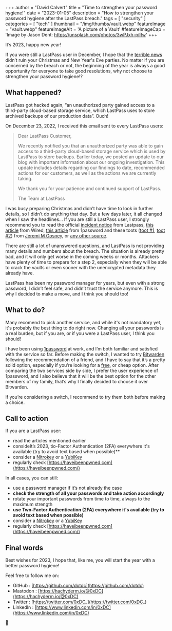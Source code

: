 +++
author = "David Calvert"
title = "Time to strengthen your password hygiene!"
date = "2023-01-05"
description = "How to strengthen your password hygiene after the LastPass breach."
tags = [
    "security"
]
categories = [
    "tech"
]
thumbnail = "/img/thumbs/vault.webp"
featureImage = "vault.webp"
featureImageAlt = 'A picture of a Vault'
#featureImageCap = 'Image by Jason Dent: https://unsplash.com/photos/3wPJxh-piRw'
+++

<!--more-->

It’s 2023, happy new year!

If you were still a LastPass user in December, I hope that the [terrible news](https://blog.lastpass.com/2022/12/notice-of-recent-security-incident/) didn’t ruin your Christmas and New Year's Eve parties. No matter if you are concerned by the breach or not, the beginning of the year is always a good opportunity for everyone to take good resolutions, why not choose to strengthen your password hygiene!?

## What happened?

LastPass got hacked again, “an unauthorized party gained access to a third-party cloud-based storage service, which LastPass uses to store archived backups of our production data”.
Ouch!

On December 23, 2022, I received this email sent to every LastPass users:

> Dear LastPass Customer,
>
> We recently notified you that an unauthorized party was able to gain access to a third-party cloud-based storage service which is used by LastPass to store backups. Earlier today, we posted an update to our blog with important information about our ongoing investigation. This update includes details regarding our findings to date, recommended actions for our customers, as well as the actions we are currently taking.
>
> We thank you for your patience and continued support of LastPass.
>
> The Team at LastPass

I was busy preparing Christmas and didn’t have time to look in further details, so I didn’t do anything that day. But a few days later, it all changed when I saw the headlines... If you are still a LastPass user, I strongly recommend you to read the official [incident notice](https://blog.lastpass.com/2022/12/notice-of-recent-security-incident/) from Lastpass, [this article](https://www.wired.com/story/lastpass-breach-vaults-password-managers/) from Wired, [this article](https://blog.1password.com/not-in-a-million-years/) from 1password and these toots ([toot #1](https://infosec.exchange/@epixoip/109570449317277575), [toot #2](https://infosec.exchange/@epixoip/109585049354200263)) from [Jeremi M Gosney](https://infosec.exchange/@epixoip), or [any other source](https://duckduckgo.com/?q=lastpass+breach).

There are still a lot of unanswered questions, and LastPass is not providing many details and numbers about the breach. The situation is already pretty bad, and it will only get worse in the coming weeks or months. Attackers have plenty of time to prepare for a step 2, especially when they will be able to crack the vaults or even sooner with the unencrypted metadata they already have.

LastPass has been my password manager for years, but even with a strong password, I didn’t feel safe, and didn’t trust the service anymore. This is why I decided to make a move, and I think you should too!

## What to do?

Many recomend to pick another service, and while it's not mandatory yet, it's probably the best thing to do right now. Changing all your passwords is a real burden, but if you are, or if you were a LastPass user, I think you should!

I have been using [1password](https://1password.com) at work, and I’m both familiar and satisfied with the service so far. Before making the switch, I wanted to try [Bitwarden](https://bitwarden.com) following the recommendation of a friend, and I have to say that it’s a pretty solid option, especially if you’re looking for a [free](https://bitwarden.com/pricing/), or cheap option. After comparing the two services side by side, I prefer the user experience of 1password, and I also believe that it will be the best option for the other members of my family, that’s why I finally decided to choose it over Bitwarden.

If you’re considering a switch, I recommend to try them both before making a choice.

## Call to action

If you are a LastPass user:

- read the articles mentioned earlier
- consideIt’s 2023, tio-Factor Authentication (2FA) everywhere it's available (try to avoid text based when possible)**
- consider a [Nitrokey](https://www.nitrokey.com) or a [YubiKey](https://www.yubico.com)
- regularly check [https://haveibeenpwned.com](https://haveibeenpwned.com/)

In all cases, you can still:

- use a password manager if it’s not already the case
- **check the strength of all your passwords and take action accordingly**
- rotate your important passwords from time to time, always to the maximum strength
- **use Two-Factor Authentication (2FA) everywhere it's available (try to avoid text based when possible)**
- consider a [Nitrokey](https://www.nitrokey.com) or a [YubiKey](https://www.yubico.com)
- regularly check [https://haveibeenpwned.com](https://haveibeenpwned.com/)

## Final words

Best wishes for 2023, I hope that, like me, you will start the year with a better password hygiene!

Feel free to follow me on:

- GitHub : [https://github.com/dotdc](https://github.com/dotdc)
- Mastodon : [https://hachyderm.io/@0xDC](https://hachyderm.io/@0xDC)
- Twitter : [https://twitter.com/0xDC_](https://twitter.com/0xDC_)
- LinkedIn : [https://www.linkedin.com/in/0xDC](https://www.linkedin.com/in/0xDC)

👋
